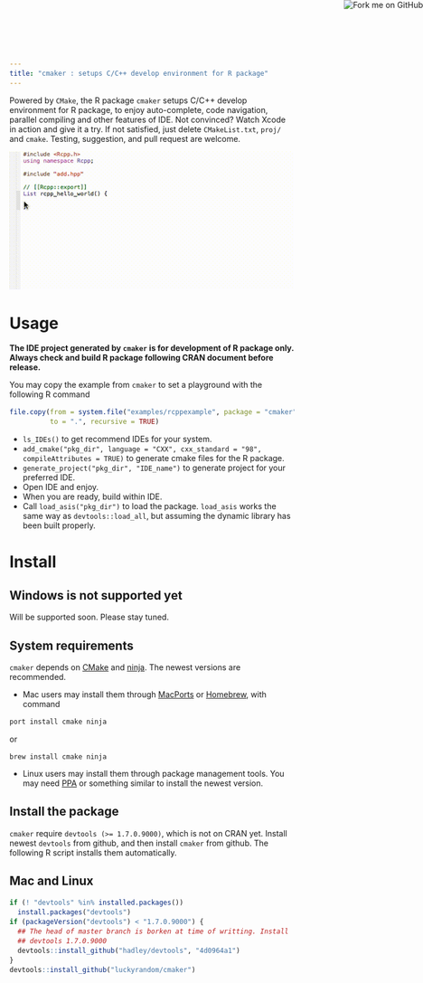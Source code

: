 ```yaml
---
title: "cmaker : setups C/C++ develop environment for R package"
---
```


<style>
body {
margin-top: 40px;
}
</style>

Powered by `CMake`, the R package `cmaker` setups C/C++ develop
environment for R package, to enjoy auto-complete, code navigation,
parallel compiling and other features of IDE. Not convinced? Watch
Xcode in action and give it a try. If not satisfied, just delete
`CMakeList.txt`, `proj/` and `cmake`. Testing, suggestion, and pull
request are welcome.

![](./gifs/xcode-rcpp.gif)

# Usage

__The IDE project generated by `cmaker` is for development of R
package only. Always check and build R package following CRAN document
before release.__

You may copy the example from `cmaker` to set a playground with the
following R command

```r
file.copy(from = system.file("examples/rcppexample", package = "cmaker"),
          to = ".", recursive = TRUE)
```

- `ls_IDEs()` to get recommend IDEs for your system.
- `add_cmake("pkg_dir", language = "CXX", cxx_standard = "98",
  compileAttributes = TRUE)` to generate cmake files for the R
  package.
- `generate_project("pkg_dir", "IDE_name")` to generate project for your preferred IDE.
- Open IDE and enjoy.
- When you are ready, build within IDE.
- Call `load_asis("pkg_dir")` to load the package. `load_asis` works
  the same way as `devtools::load_all`, but assuming the dynamic
  library has been built properly.

# Install

## Windows is not supported yet
Will be supported soon. Please stay tuned.

## System requirements

`cmaker` depends on [CMake](http://www.cmake.org) and
[ninja](https://martine.github.io/ninja/). The newest versions are
recommended.

- Mac users may install them
through [MacPorts](https://www.macports.org/) or
[Homebrew](http://brew.sh/), with command
```bash
port install cmake ninja
```
or
```
brew install cmake ninja
```
- Linux users may install them through package management tools. You
  may need [PPA](https://launchpad.net/ubuntu/+ppas) or something similar to install the newest version.

## Install the package

`cmaker` require `devtools (>= 1.7.0.9000)`, which is not on CRAN
yet. Install newest `devtools` from github, and then install `cmaker`
from github. The following R script installs them automatically.

## Mac and Linux
```r
if (! "devtools" %in% installed.packages())
  install.packages("devtools")
if (packageVersion("devtools") < "1.7.0.9000") {
  ## The head of master branch is borken at time of writting. Install
  ## devtools 1.7.0.9000
  devtools::install_github("hadley/devtools", "4d0964a1")
}
devtools::install_github("luckyrandom/cmaker")
```

<a href="https://github.com/luckyrandom/cmaker">
<img style="position: absolute; top: 0; right: 0; border: 0;"
src="http://camo.githubusercontent.com/a6677b08c955af8400f44c6298f40e7d19cc5b2d/68747470733a2f2f73332e616d617a6f6e6177732e636f6d2f6769746875622f726962626f6e732f666f726b6d655f72696768745f677261795f3664366436642e706e67"
alt="Fork me on GitHub"
data-canonical-src="https://s3.amazonaws.com/github/ribbons/forkme_right_gray_6d6d6d.png">
</a>

